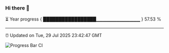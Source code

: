 ### Hi there 👋

⏳ Year progress { █████████████████▁▁▁▁▁▁▁▁▁▁▁▁▁ } 57.53 %

---

⏰ Updated on Tue, 29 Jul 2025 23:42:47 GMT

![Progress Bar CI](https://github.com/IshwaranRudhara/GIT-ACTION/workflows/Progress%20Bar%20CI/badge.svg)
